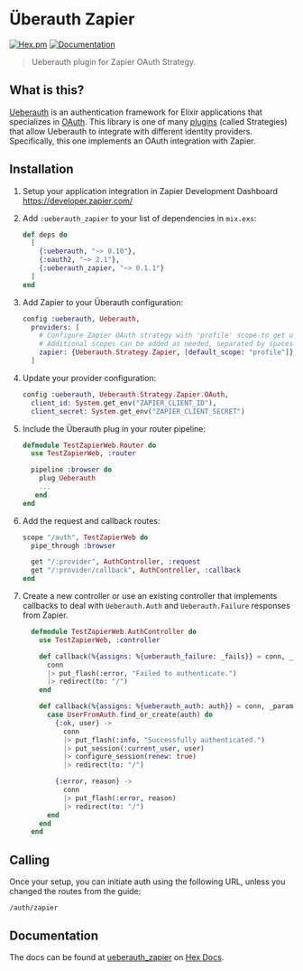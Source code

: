 # Überauth Zapier

[![Hex.pm](https://img.shields.io/hexpm/v/ueberauth_zapier.svg)](https://hex.pm/packages/ueberauth_zapier)
[![Documentation](https://img.shields.io/badge/hex-docs-blue)](https://hexdocs.pm/ueberauth_zapier)

> Ueberauth plugin for Zapier OAuth Strategy.

## What is this?
[Ueberauth](https://github.com/ueberauth/ueberauth) is an authentication framework for Elixir applications that specializes in [OAuth](https://oauth.net/). This library is one of many [plugins](https://github.com/ueberauth/ueberauth/wiki/List-of-Strategies) (called Strategies) that allow Ueberauth to integrate with different identity providers. Specifically, this one implements an OAuth integration with Zapier.

## Installation

1. Setup your application integration in Zapier Development Dashboard https://developer.zapier.com/

2. Add `:ueberauth_zapier` to your list of dependencies in `mix.exs`:

    ```elixir
    def deps do
      [
        {:ueberauth, "~> 0.10"},
        {:oauth2, "~> 2.1"},
        {:ueberauth_zapier, "~> 0.1.1"}
      ]
    end
    ```

3. Add Zapier to your Überauth configuration:

    ```elixir
    config :ueberauth, Ueberauth,
      providers: [
        # Configure Zapier OAuth strategy with 'profile' scope to get user profile.
        # Additional scopes can be added as needed, separated by spaces
        zapier: {Ueberauth.Strategy.Zapier, [default_scope: "profile"]},
      ]
    ```

4.  Update your provider configuration:

    ```elixir
    config :ueberauth, Ueberauth.Strategy.Zapier.OAuth,
      client_id: System.get_env("ZAPIER_CLIENT_ID"),
      client_secret: System.get_env("ZAPIER_CLIENT_SECRET")
    ```

5.  Include the Überauth plug in your router pipeline:

    ```elixir
    defmodule TestZapierWeb.Router do
      use TestZapierWeb, :router

      pipeline :browser do
        plug Ueberauth
        ...
       end
    end
    ```

6.  Add the request and callback routes:

    ```elixir
    scope "/auth", TestZapierWeb do
      pipe_through :browser

      get "/:provider", AuthController, :request
      get "/:provider/callback", AuthController, :callback
    end
    ```

7. Create a new controller or use an existing controller that implements callbacks to deal with `Ueberauth.Auth` and `Ueberauth.Failure` responses from Zapier.

    ```elixir
      defmodule TestZapierWeb.AuthController do
        use TestZapierWeb, :controller

        def callback(%{assigns: %{ueberauth_failure: _fails}} = conn, _params) do
          conn
          |> put_flash(:error, "Failed to authenticate.")
          |> redirect(to: "/")
        end

        def callback(%{assigns: %{ueberauth_auth: auth}} = conn, _params) do
          case UserFromAuth.find_or_create(auth) do
            {:ok, user} ->
              conn
              |> put_flash(:info, "Successfully authenticated.")
              |> put_session(:current_user, user)
              |> configure_session(renew: true)
              |> redirect(to: "/")

            {:error, reason} ->
              conn
              |> put_flash(:error, reason)
              |> redirect(to: "/")
          end
        end
      end
    ```

## Calling

Once your setup, you can initiate auth using the following URL, unless you changed the routes from the guide:

    /auth/zapier

## Documentation

The docs can be found at [ueberauth_zapier][package-docs] on [Hex Docs][hex-docs].

[hex-docs]: https://hexdocs.pm
[package-docs]: https://hexdocs.pm/ueberauth_zapier